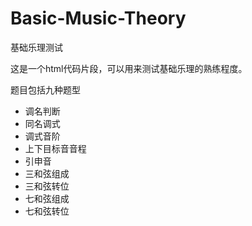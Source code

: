 # Basic-Music-Theory

基础乐理测试

这是一个html代码片段，可以用来测试基础乐理的熟练程度。

题目包括九种题型

- 调名判断
- 同名调式
- 调式音阶
- 上下目标音音程
- 引申音
- 三和弦组成
- 三和弦转位
- 七和弦组成
- 七和弦转位